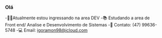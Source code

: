 ### Olá

-👨‍💻Atualmente estou ingressando na area DEV 
-📚 Estudando a area de Front end/ Analise e Desenvolvimento de Sistemas
-📲 Contato:  (47) 99636-5748
-💻 Email: igoramon98@icloud.com
